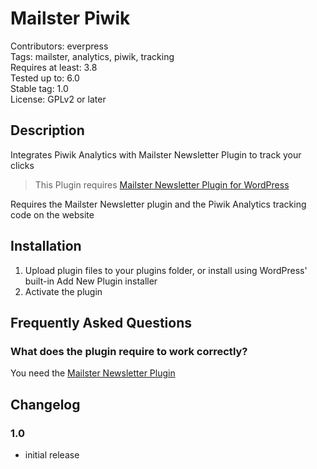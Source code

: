 # Mailster Piwik

Contributors: everpress  
Tags: mailster, analytics, piwik, tracking  
Requires at least: 3.8  
Tested up to: 6.0  
Stable tag: 1.0  
License: GPLv2 or later

## Description

Integrates Piwik Analytics with Mailster Newsletter Plugin to track your clicks

> This Plugin requires [Mailster Newsletter Plugin for WordPress](https://mailster.co/?utm_campaign=wporg&utm_source=Piwik+Analytics+for+Mailster&utm_medium=readme)

Requires the Mailster Newsletter plugin and the Piwik Analytics tracking code on the website

## Installation

1. Upload plugin files to your plugins folder, or install using WordPress' built-in Add New Plugin installer
2. Activate the plugin

## Frequently Asked Questions

### What does the plugin require to work correctly?

You need the <a href="https://mailster.co/?utm_campaign=wporg&utm_source=Piwik+Analytics+for+Mailster&utm_medium=readme&utm_medium=plugin">Mailster Newsletter Plugin</a>

## Changelog

### 1.0

-   initial release
